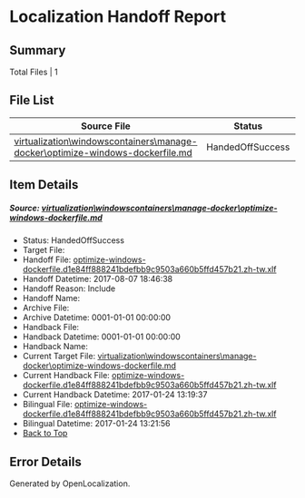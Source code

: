 # <a name='report-top'></a> Localization Handoff Report

## Summary
 Total Files | 1

## File List
 Source File | Status | Details 
 ----------- | ------ | ------- 
 [virtualization\windowscontainers\manage-docker\optimize-windows-dockerfile.md](https://github.com/Microsoft/Virtualization-Documentation-Private/blob/48470217e479c49528d4d855c9aeeb89b68d6513/virtualization/windowscontainers/manage-docker/optimize-windows-dockerfile.md) | HandedOffSuccess | [Details](#b0e916520b3cbcf4fdd0e02bc8a4fd7042fd2b8b330)

## Item Details
##### <a name='b0e916520b3cbcf4fdd0e02bc8a4fd7042fd2b8b330'></a> Source: [virtualization\windowscontainers\manage-docker\optimize-windows-dockerfile.md](https://github.com/Microsoft/Virtualization-Documentation-Private/blob/48470217e479c49528d4d855c9aeeb89b68d6513/virtualization/windowscontainers/manage-docker/optimize-windows-dockerfile.md)
* Status: HandedOffSuccess
* Target File: 
* Handoff File: [optimize-windows-dockerfile.d1e84ff888241bdefbb9c9503a660b5ffd457b21.zh-tw.xlf](https://github.com/MicrosoftDocs/Virtualization-Documentation-Private.handoff/blob/315a24a66176cd395fba20e00dfd2a7b733fa467/ol-handoff/MicrosoftDocs/Virtualization-Documentation-Private.zh-tw/live/optimize-windows-dockerfile.d1e84ff888241bdefbb9c9503a660b5ffd457b21.zh-tw.xlf)
* Handoff Datetime: 2017-08-07 18:46:38
* Handoff Reason: Include
* Handoff Name: 
* Archive File: 
* Archive Datetime: 0001-01-01 00:00:00
* Handback File: 
* Handback Datetime: 0001-01-01 00:00:00
* Handback Name: 
* Current Target File: [virtualization\windowscontainers\manage-docker\optimize-windows-dockerfile.md](https://github.com/MicrosoftDocs/Virtualization-Documentation-Private.zh-tw/blob/5b7022a9f7c04887f46b62028a5634d1a10e4e6a/virtualization/windowscontainers/manage-docker/optimize-windows-dockerfile.md)
* Current Handback File: [optimize-windows-dockerfile.d1e84ff888241bdefbb9c9503a660b5ffd457b21.zh-tw.xlf](https://github.com/MicrosoftDocs/Virtualization-Documentation-Private.handback/blob/de9afe5b1f155dfcfbe263495e1f038950647fbb/ol-handback/Microsoft/Virtualization-Documentation-Private.zh-tw/live/optimize-windows-dockerfile.d1e84ff888241bdefbb9c9503a660b5ffd457b21.zh-tw.xlf)
* Current Handback Datetime: 2017-01-24 13:19:37
* Bilingual File: [optimize-windows-dockerfile.d1e84ff888241bdefbb9c9503a660b5ffd457b21.zh-tw.xlf](https://github.com/MicrosoftDocs/Virtualization-Documentation-Private.handback/blob/de9afe5b1f155dfcfbe263495e1f038950647fbb/ol-handback/Microsoft/Virtualization-Documentation-Private.zh-tw/live/optimize-windows-dockerfile.d1e84ff888241bdefbb9c9503a660b5ffd457b21.zh-tw.xlf)
* Bilingual Datetime: 2017-01-24 13:21:56
* [Back to Top](#report-top)


## Error Details

Generated by OpenLocalization.
